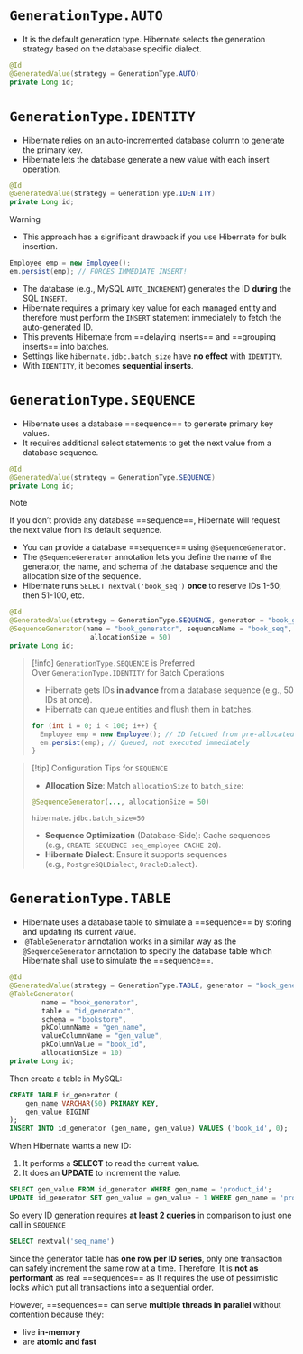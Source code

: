 # `GenerationType.AUTO`

- It is the default generation type. Hibernate selects the generation strategy based on the database specific dialect.

```java
@Id
@GeneratedValue(strategy = GenerationType.AUTO)
private Long id;
```

# `GenerationType.IDENTITY`

- Hibernate relies on an auto-incremented database column to generate the primary key.
- Hibernate lets the database generate a new value with each insert operation.

```java
@Id
@GeneratedValue(strategy = GenerationType.IDENTITY)
private Long id;
```

> [!warning]
> - This approach has a significant drawback if you use Hibernate for bulk insertion. 
> ```java
> Employee emp = new Employee();
> em.persist(emp); // FORCES IMMEDIATE INSERT!
> ```
> - The database (e.g., MySQL `AUTO_INCREMENT`) generates the ID **during** the SQL `INSERT`.
> - Hibernate requires a primary key value for each managed entity and therefore must perform the `INSERT` statement immediately to fetch the auto-generated ID.
> - This prevents Hibernate from ==delaying inserts== and ==grouping inserts== into batches.
> - Settings like `hibernate.jdbc.batch_size` have **no effect** with `IDENTITY`.
> - With `IDENTITY`, it becomes **sequential inserts**.

# `GenerationType.SEQUENCE`

- Hibernate uses a database ==sequence== to generate primary key values.
- It requires additional select statements to get the next value from a database sequence.

```java
@Id
@GeneratedValue(strategy = GenerationType.SEQUENCE)
private Long id;
```

> [!note] 
> If you don’t provide any database ==sequence==, Hibernate will request the next value from its default sequence.

- You can provide a database ==sequence== using `@SequenceGenerator`.
- The `@SequenceGenerator` annotation lets you define the name of the generator, the name, and schema of the database sequence and the allocation size of the sequence.
- Hibernate runs `SELECT nextval('book_seq')` **once** to reserve IDs 1-50, then 51-100, etc.

```java
@Id
@GeneratedValue(strategy = GenerationType.SEQUENCE, generator = "book_generator")
@SequenceGenerator(name = "book_generator", sequenceName = "book_seq",
					allocationSize = 50)
private Long id;
```

> [!info] `GenerationType.SEQUENCE` is Preferred Over `GenerationType.IDENTITY` for Batch Operations
> - Hibernate gets IDs **in advance** from a database sequence (e.g., 50 IDs at once).
> - Hibernate can queue entities and flush them in batches.
> ```java
> for (int i = 0; i < 100; i++) {
> 	Employee emp = new Employee(); // ID fetched from pre-allocated block
> 	em.persist(emp); // Queued, not executed immediately
> }
> ```

> [!tip] Configuration Tips for `SEQUENCE`
> - **Allocation Size**: Match `allocationSize` to `batch_size`:
> ```java
> @SequenceGenerator(..., allocationSize = 50)
> ```
> ```properties
> hibernate.jdbc.batch_size=50
> ```
> - **Sequence Optimization** (Database-Side): Cache sequences (e.g., `CREATE SEQUENCE seq_employee CACHE 20`).
> - **Hibernate Dialect**: Ensure it supports sequences (e.g., `PostgreSQLDialect`, `OracleDialect`).



# `GenerationType.TABLE`

- Hibernate uses a database table to simulate a ==sequence== by storing and updating its current value.
-  `@TableGenerator` annotation works in a similar way as the `@SequenceGenerator` annotation to specify the database table which Hibernate shall use to simulate the ==sequence==.

```java
@Id
@GeneratedValue(strategy = GenerationType.TABLE, generator = "book_generator")
@TableGenerator(
		name = "book_generator",
		table = "id_generator",
		schema = "bookstore",
		pkColumnName = "gen_name",
        valueColumnName = "gen_value",
        pkColumnValue = "book_id",
        allocationSize = 10)
private Long id;
```

Then create a table in MySQL:

```sql
CREATE TABLE id_generator (
    gen_name VARCHAR(50) PRIMARY KEY,
    gen_value BIGINT
);
INSERT INTO id_generator (gen_name, gen_value) VALUES ('book_id', 0);
```

When Hibernate wants a new ID:

1. It performs a **SELECT** to read the current value.
2. It does an **UPDATE** to increment the value.

```sql
SELECT gen_value FROM id_generator WHERE gen_name = 'product_id';
UPDATE id_generator SET gen_value = gen_value + 1 WHERE gen_name = 'product_id';
```

So every ID generation requires **at least 2 queries** in comparison to just one call in `SEQUENCE`

```sql
SELECT nextval('seq_name')
```

Since the generator table has **one row per ID series**, only one transaction can safely increment the same row at a time. Therefore, It is **not as performant** as real ==sequences== as It requires the use of pessimistic locks which put all transactions into a sequential order.

However, ==sequences== can serve **multiple threads in parallel** without contention because they:
- live **in-memory**
- are **atomic and fast**